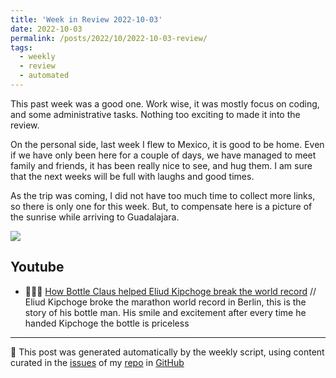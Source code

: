 ```yaml
---
title: 'Week in Review 2022-10-03'
date: 2022-10-03
permalink: /posts/2022/10/2022-10-03-review/
tags:
  - weekly
  - review
  - automated
---
```

This past week was a good one. Work wise, it was mostly focus on coding, and some administrative tasks. Nothing too exciting to made it into the review.

On the personal side, last week I flew to Mexico, it is good to be home. Even if we have only been here for a couple of days, we have managed to meet family and friends, it has been really nice to see, and hug them. I am sure that the next weeks will be full with laughs and good times.

As the trip was coming, I did not have too much time to collect more links, so there is only one for this week. But, to compensate here is a picture of the sunrise while arriving to Guadalajara. 

![]({{site.imgsurl}}2022-gdl.webp)

## Youtube
-  🏃🏿‍♂️ [How Bottle Claus helped Eliud Kipchoge break the world record](https://youtu.be/cVJdXzKA4UM) // Eliud Kipchoge broke the marathon world record in Berlin, this is the story of his bottle man. His smile and excitement after every time he handed Kipchoge the bottle is priceless

***
🤖 This post was generated automatically by the weekly script, using content curated in the [issues](https://github.com/nateraluis/nateraluis.github.io/issues) of my [repo](https://github.com/nateraluis/nateraluis.github.io/) in [GitHub](https://github.com/nateraluis)
